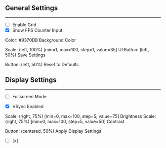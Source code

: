 ## General Settings
---
- [ ] Enable Grid
- [x] Show FPS Counter
Input: 

Color: #9370DB Background Color

Scale: (left, 100%) [min=1, max=100, step=1, value=35] UI
Button: (left, 50%) Save Settings

Button: (left, 50%) Reset to Defaults


## Display Settings
---
- [ ] Fullscreen Mode
- [x] VSync Enabled


Scale: (right, 75%) [min=0, max=100, step=5, value=75] Brightness
Scale: (right, 75%) [min=0, max=100, step=5, value=50] Contrast

Button: (centered, 50%) Apply Display Settings
- [ ] [x] 